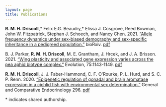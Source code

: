 ```yaml
---
layout: page
title: Publications
---
```


**R. M. H. Driscoll,**\* Felix E.G. Beaudry,* Elissa J. Cosgrove, Reed Bowman, John W. Fitzpatrick, Stephan J. Schoech, and Nancy Chen. 2021. [“Allele frequency dynamics under sex-biased demography and sex-specific inheritance in a pedigreed population.”](https://www.biorxiv.org/content/10.1101/2021.10.28.466320v1) bioRxiv. [pdf](/pdf/Driscoll-2021-preprint-20211029.pdf)

B. J. Parker, **R. M. H. Driscoll**, M. E. Grantham, J. Hrcek, and J. A. Brisson. 2021. [“Wing plasticity and associated gene expression varies across the pea aphid biotype complex.”](https://onlinelibrary.wiley.com/doi/10.1111/evo.14174) Evolution, 75:1143-1149. [pdf](/pdf/Parker-2021.pdf)

**R. M. H. Driscoll**, J. J. Faber-Hammond, C. F. O'Rourke, P. L. Hurd, and S. C. P. Renn. 2020. [“Epigenetic regulation of gonadal and brain aromatase expression in a cichlid fish with environmental sex determination.”](https://www.sciencedirect.com/science/article/pii/S0016648020302914?via%3Dihub) General and Comparative Endocrinology 296. [pdf](/pdf/Driscoll-2020.pdf)

\* indicates shared authorship.
